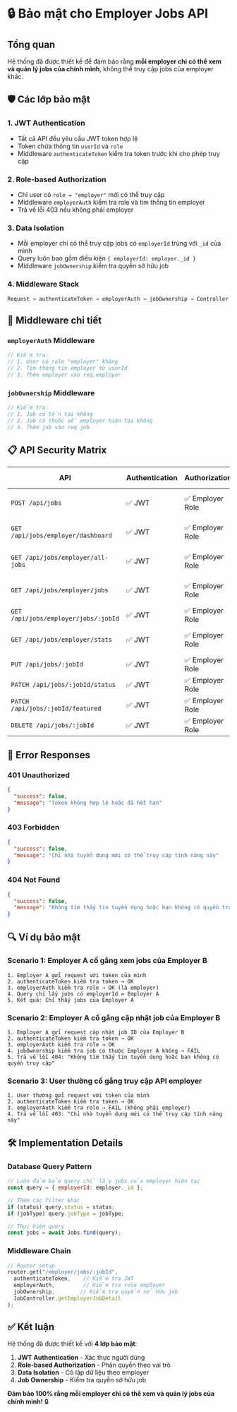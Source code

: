 # 🔒 Bảo mật cho Employer Jobs API

## Tổng quan
Hệ thống đã được thiết kế để đảm bảo rằng **mỗi employer chỉ có thể xem và quản lý jobs của chính mình**, không thể truy cập jobs của employer khác.

## 🛡️ Các lớp bảo mật

### 1. **JWT Authentication**
- Tất cả API đều yêu cầu JWT token hợp lệ
- Token chứa thông tin `userId` và `role`
- Middleware `authenticateToken` kiểm tra token trước khi cho phép truy cập

### 2. **Role-based Authorization**
- Chỉ user có `role = "employer"` mới có thể truy cập
- Middleware `employerAuth` kiểm tra role và tìm thông tin employer
- Trả về lỗi 403 nếu không phải employer

### 3. **Data Isolation**
- Mỗi employer chỉ có thể truy cập jobs có `employerId` trùng với `_id` của mình
- Query luôn bao gồm điều kiện `{ employerId: employer._id }`
- Middleware `jobOwnership` kiểm tra quyền sở hữu job

### 4. **Middleware Stack**
```
Request → authenticateToken → employerAuth → jobOwnership → Controller
```

## 🔐 Middleware chi tiết

### `employerAuth` Middleware
```javascript
// Kiểm tra:
// 1. User có role "employer" không
// 2. Tìm thông tin employer từ userId
// 3. Thêm employer vào req.employer
```

### `jobOwnership` Middleware
```javascript
// Kiểm tra:
// 1. Job có tồn tại không
// 2. Job có thuộc về employer hiện tại không
// 3. Thêm job vào req.job
```

## 📋 API Security Matrix

| API | Authentication | Authorization | Data Isolation |
|-----|---------------|---------------|----------------|
| `POST /api/jobs` | ✅ JWT | ✅ Employer Role | ✅ Tự động gán employerId |
| `GET /api/jobs/employer/dashboard` | ✅ JWT | ✅ Employer Role | ✅ Chỉ jobs của employer |
| `GET /api/jobs/employer/all-jobs` | ✅ JWT | ✅ Employer Role | ✅ Chỉ jobs của employer |
| `GET /api/jobs/employer/jobs` | ✅ JWT | ✅ Employer Role | ✅ Chỉ jobs của employer |
| `GET /api/jobs/employer/jobs/:jobId` | ✅ JWT | ✅ Employer Role | ✅ Job Ownership |
| `GET /api/jobs/employer/stats` | ✅ JWT | ✅ Employer Role | ✅ Chỉ stats của employer |
| `PUT /api/jobs/:jobId` | ✅ JWT | ✅ Employer Role | ✅ Job Ownership |
| `PATCH /api/jobs/:jobId/status` | ✅ JWT | ✅ Employer Role | ✅ Job Ownership |
| `PATCH /api/jobs/:jobId/featured` | ✅ JWT | ✅ Employer Role | ✅ Job Ownership |
| `DELETE /api/jobs/:jobId` | ✅ JWT | ✅ Employer Role | ✅ Job Ownership |

## 🚨 Error Responses

### 401 Unauthorized
```json
{
  "success": false,
  "message": "Token không hợp lệ hoặc đã hết hạn"
}
```

### 403 Forbidden
```json
{
  "success": false,
  "message": "Chỉ nhà tuyển dụng mới có thể truy cập tính năng này"
}
```

### 404 Not Found
```json
{
  "success": false,
  "message": "Không tìm thấy tin tuyển dụng hoặc bạn không có quyền truy cập"
}
```

## 🔍 Ví dụ bảo mật

### Scenario 1: Employer A cố gắng xem jobs của Employer B
```
1. Employer A gửi request với token của mình
2. authenticateToken kiểm tra token → OK
3. employerAuth kiểm tra role → OK (là employer)
4. Query chỉ lấy jobs có employerId = Employer A
5. Kết quả: Chỉ thấy jobs của Employer A
```

### Scenario 2: Employer A cố gắng cập nhật job của Employer B
```
1. Employer A gửi request cập nhật job ID của Employer B
2. authenticateToken kiểm tra token → OK
3. employerAuth kiểm tra role → OK
4. jobOwnership kiểm tra job có thuộc Employer A không → FAIL
5. Trả về lỗi 404: "Không tìm thấy tin tuyển dụng hoặc bạn không có quyền truy cập"
```

### Scenario 3: User thường cố gắng truy cập API employer
```
1. User thường gửi request với token của mình
2. authenticateToken kiểm tra token → OK
3. employerAuth kiểm tra role → FAIL (không phải employer)
4. Trả về lỗi 403: "Chỉ nhà tuyển dụng mới có thể truy cập tính năng này"
```

## 🛠️ Implementation Details

### Database Query Pattern
```javascript
// Luôn đảm bảo query chỉ lấy jobs của employer hiện tại
const query = { employerId: employer._id };

// Thêm các filter khác
if (status) query.status = status;
if (jobType) query.jobType = jobType;

// Thực hiện query
const jobs = await Jobs.find(query);
```

### Middleware Chain
```javascript
// Router setup
router.get("/employer/jobs/:jobId", 
  authenticateToken,    // Kiểm tra JWT
  employerAuth,         // Kiểm tra role employer
  jobOwnership,        // Kiểm tra quyền sở hữu job
  JobController.getEmployerJobDetail
);
```

## ✅ Kết luận

Hệ thống đã được thiết kế với **4 lớp bảo mật**:
1. **JWT Authentication** - Xác thực người dùng
2. **Role-based Authorization** - Phân quyền theo vai trò
3. **Data Isolation** - Cô lập dữ liệu theo employer
4. **Job Ownership** - Kiểm tra quyền sở hữu job

**Đảm bảo 100% rằng mỗi employer chỉ có thể xem và quản lý jobs của chính mình!** 🔒 